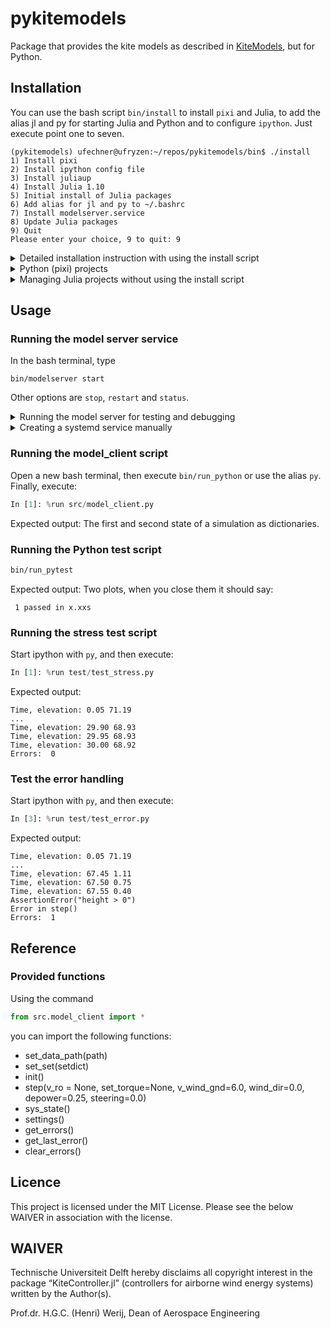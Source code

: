 # pykitemodels
Package that provides the kite models as described in [KiteModels](https://ufechner7.github.io/KiteModels.jl/stable/),
but for Python.

## Installation
You can use the bash script `bin/install` to install `pixi` and Julia, to add the alias jl and py
for starting Julia and Python and to configure `ipython`. Just execute point one to seven.
```
(pykitemodels) ufechner@ufryzen:~/repos/pykitemodels/bin$ ./install 
1) Install pixi
2) Install ipython config file 
3) Install juliaup
4) Install Julia 1.10
5) Initial install of Julia packages
6) Add alias for jl and py to ~/.bashrc 
7) Install modelserver.service 
8) Update Julia packages
9) Quit
Please enter your choice, 9 to quit: 9
```
<details>
  <summary>Detailed installation instruction with using the install script</summary>
  
   ### pixi
   ```
   curl -fsSL https://pixi.sh/install.sh | bash
   ```

   ### Julia
   First, install the Julia installer `juliaup`:
   ```
   curl -fsSL https://install.julialang.org | sh
   ```
   Then, install Julia with the commands:
   ```
   juliaup add 1.10
   juliaup default 1.10
   ```
   Julia 1.10 is the current stable version at the time of writing, you can also use `juliaup` to install any other version.
</details>

<details>
  <summary>Python (pixi) projects</summary>
  
   ### Using pixi to create a new Python project
   **Remark:** Not needed if you just checkout this git repository.

   #### Create a new project

   ```
   pixi init new_project
   cd new_project
   pixi add python==3.8.19
   pixi add ipython
   pixi add numpy
   ```
   By default `conda` packages are installed, but with the parameter `--pypi` you can also install packages from the Python package index PyPI. You can specify version numbers, if you don't then the newest compatible version is installed.

   #### Use a project created with pixi
   ```bash
   pixi shell
   ```
   This gives you a project-specific prompt. From this prompt, you can launch for example `ipython`.
   Further reading: https://pixi.sh/latest/basic_usage/

   Alternatively, just use the script `bin/run_python`.
</details>
<details>
  <summary>Managing Julia projects without using the install script</summary>

   ### Installing the Julia packages
   Launch Julia with
   ```
   julia --project
   ```
   Then, execute in the Julia REPL:
   ```julia
   using Pkg
   Pkg.instantiate()
   ```
   ### Updating the Julia packages
   Launch Julia with
   ```
   julia --project
   ```
   Then, execute in the Julia REPL:
   ```julia
   using Pkg
   Pkg.update()
   ```
</details>

## Usage
### Running the model server service
In the bash terminal, type
```
bin/modelserver start
```
Other options are `stop`, `restart` and `status`.

<details>
  <summary>Running the model server for testing and debugging</summary>

   ### Running the model server for testing and debugging
   Start Julia by typing `jl`, and then execute:
   ```julia
   julia> "include(\"model_server.jl\")
   ```
</details>

<details>
  <summary>Creating a systemd service manually</summary>
  
   An example service file is provided: `utils/modelserver.service.template`.

   To install it, use the script `bin/install` and select option seven.

   Enable it with
   ```
   sudo systemctl enable modelserver.service
   ```
   Start it with
   ```
   sudo systemctl start modelserver.service
   ```
   After 10 s, check if it works with
   ```
   sudo systemctl status modelserver.service
   ```
   Expected output:
   ```
   fechner@ufryzen:/etc/systemd/system$ sudo systemctl status modelserver.service 
   ● modelserver.service - provide http functions for kite simulation
      Loaded: loaded (/etc/systemd/system/modelserver.service; enabled; vendor preset: enabled)
      Active: active (running) since Fri 2024-07-19 12:25:56 CEST; 20s ago
      Main PID: 41969 (run_modelserver)
         Tasks: 21 (limit: 37416)
      Memory: 445.5M
         CPU: 7.768s
      CGroup: /system.slice/modelserver.service
               ├─41969 /bin/bash /home/ufechner/repos/pykitemodels/bin/run_modelserver
               └─41973 /home/ufechner/.julia/juliaup/julia-1.10.4+0.x64.linux.gnu/bin/julia --project -t 2 --gcthreads=2,1 -e "include(\"model_server.jl\")"

   jul 19 12:26:02 ufryzen run_modelserver[41973]:   / __ \_  ____  ______ ____  ____
   jul 19 12:26:02 ufryzen run_modelserver[41973]:  / / / / |/_/ / / / __ `/ _ \/ __ \
   jul 19 12:26:02 ufryzen run_modelserver[41973]: / /_/ />  </ /_/ / /_/ /  __/ / / /
   jul 19 12:26:02 ufryzen run_modelserver[41973]: \____/_/|_|\__, /\__, /\___/_/ /_/
   jul 19 12:26:02 ufryzen run_modelserver[41973]:           /____//____/
   jul 19 12:26:02 ufryzen run_modelserver[41973]: [ Info: 📦 Version 1.5.12 (2024-06-18)
   jul 19 12:26:02 ufryzen run_modelserver[41973]: [ Info: ✅ Started server: http://127.0.0.1:8080
   jul 19 12:26:02 ufryzen run_modelserver[41973]: [ Info: 📖 Documentation: http://127.0.0.1:8080/docs
   jul 19 12:26:02 ufryzen run_modelserver[41973]: [ Info: 📊 Metrics: http://127.0.0.1:8080/docs/metrics
   ```

</details>


### Running the model_client script
Open a new bash terminal, then execute `bin/run_python` or use the alias `py`. Finally, execute:
```python
In [1]: %run src/model_client.py 
```
Expected output: The first and second state of a simulation as dictionaries.

### Running the Python test script
```bash
bin/run_pytest
```
Expected output: Two plots, when you close them it should say:
```
 1 passed in x.xxs
```

### Running the stress test script
Start ipython with `py`, and then execute:
```python
In [1]: %run test/test_stress.py 
```
Expected output:
```
Time, elevation: 0.05 71.19
...
Time, elevation: 29.90 68.93
Time, elevation: 29.95 68.93
Time, elevation: 30.00 68.92
Errors:  0
```

### Test the error handling
Start ipython with `py`, and then execute:
```python
In [3]: %run test/test_error.py
```
Expected output:
```
Time, elevation: 0.05 71.19
...
Time, elevation: 67.45 1.11
Time, elevation: 67.50 0.75
Time, elevation: 67.55 0.40
AssertionError("height > 0")
Error in step()
Errors:  1
```
## Reference
### Provided functions
Using the command
```python
from src.model_client import *
```
you can import the following functions:
- set_data_path(path)
- set_set(setdict)
- init()
- step(v_ro = None, set_torque=None, v_wind_gnd=6.0, wind_dir=0.0, depower=0.25, steering=0.0)
- sys_state()
- settings()
- get_errors()
- get_last_error()
- clear_errors()

## Licence
This project is licensed under the MIT License. Please see the below WAIVER in association with the license.

## WAIVER
Technische Universiteit Delft hereby disclaims all copyright interest in the package “KiteController.jl” (controllers for airborne wind energy systems) written by the Author(s).

Prof.dr. H.G.C. (Henri) Werij, Dean of Aerospace Engineering
